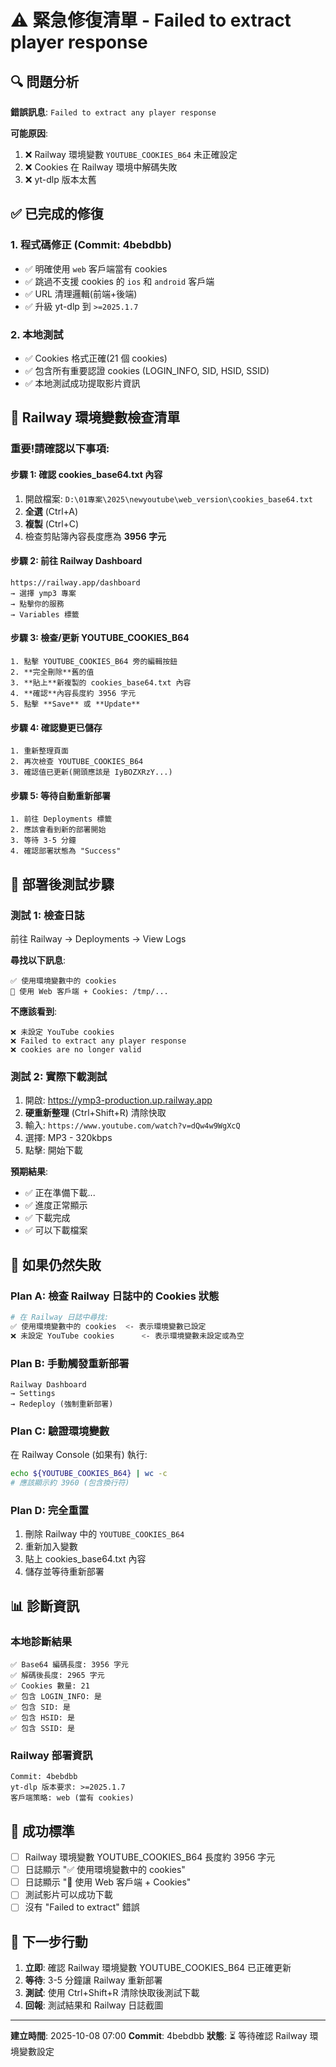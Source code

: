 # ⚠️ 緊急修復清單 - Failed to extract player response

## 🔍 問題分析

**錯誤訊息**: `Failed to extract any player response`

**可能原因**:
1. ❌ Railway 環境變數 `YOUTUBE_COOKIES_B64` 未正確設定
2. ❌ Cookies 在 Railway 環境中解碼失敗
3. ❌ yt-dlp 版本太舊

## ✅ 已完成的修復

### 1. 程式碼修正 (Commit: 4bebdbb)
- ✅ 明確使用 `web` 客戶端當有 cookies
- ✅ 跳過不支援 cookies 的 `ios` 和 `android` 客戶端
- ✅ URL 清理邏輯(前端+後端)
- ✅ 升級 yt-dlp 到 `>=2025.1.7`

### 2. 本地測試
- ✅ Cookies 格式正確(21 個 cookies)
- ✅ 包含所有重要認證 cookies (LOGIN_INFO, SID, HSID, SSID)
- ✅ 本地測試成功提取影片資訊

## 🚨 Railway 環境變數檢查清單

### **重要!請確認以下事項:**

#### 步驟 1: 確認 cookies_base64.txt 內容
1. 開啟檔案: `D:\01專案\2025\newyoutube\web_version\cookies_base64.txt`
2. **全選** (Ctrl+A)
3. **複製** (Ctrl+C)
4. 檢查剪貼簿內容長度應為 **3956 字元**

#### 步驟 2: 前往 Railway Dashboard
```
https://railway.app/dashboard
→ 選擇 ymp3 專案
→ 點擊你的服務
→ Variables 標籤
```

#### 步驟 3: 檢查/更新 YOUTUBE_COOKIES_B64
```
1. 點擊 YOUTUBE_COOKIES_B64 旁的編輯按鈕
2. **完全刪除**舊的值
3. **貼上**新複製的 cookies_base64.txt 內容
4. **確認**內容長度約 3956 字元
5. 點擊 **Save** 或 **Update**
```

#### 步驟 4: 確認變更已儲存
```
1. 重新整理頁面
2. 再次檢查 YOUTUBE_COOKIES_B64
3. 確認值已更新(開頭應該是 IyBOZXRzY...)
```

#### 步驟 5: 等待自動重新部署
```
1. 前往 Deployments 標籤
2. 應該會看到新的部署開始
3. 等待 3-5 分鐘
4. 確認部署狀態為 "Success"
```

## 🧪 部署後測試步驟

### 測試 1: 檢查日誌

前往 Railway → Deployments → View Logs

**尋找以下訊息**:
```
✅ 使用環境變數中的 cookies
🍪 使用 Web 客戶端 + Cookies: /tmp/...
```

**不應該看到**:
```
❌ 未設定 YouTube cookies
❌ Failed to extract any player response
❌ cookies are no longer valid
```

### 測試 2: 實際下載測試

1. 開啟: https://ymp3-production.up.railway.app
2. **硬重新整理** (Ctrl+Shift+R) 清除快取
3. 輸入: `https://www.youtube.com/watch?v=dQw4w9WgXcQ`
4. 選擇: MP3 - 320kbps
5. 點擊: 開始下載

**預期結果**:
- ✅ 正在準備下載...
- ✅ 進度正常顯示
- ✅ 下載完成
- ✅ 可以下載檔案

## 🔧 如果仍然失敗

### Plan A: 檢查 Railway 日誌中的 Cookies 狀態
```bash
# 在 Railway 日誌中尋找:
✅ 使用環境變數中的 cookies  <- 表示環境變數已設定
❌ 未設定 YouTube cookies      <- 表示環境變數未設定或為空
```

### Plan B: 手動觸發重新部署
```
Railway Dashboard
→ Settings
→ Redeploy (強制重新部署)
```

### Plan C: 驗證環境變數
在 Railway Console (如果有) 執行:
```bash
echo ${YOUTUBE_COOKIES_B64} | wc -c
# 應該顯示約 3960 (包含換行符)
```

### Plan D: 完全重置
1. 刪除 Railway 中的 `YOUTUBE_COOKIES_B64`
2. 重新加入變數
3. 貼上 cookies_base64.txt 內容
4. 儲存並等待重新部署

## 📊 診斷資訊

### 本地診斷結果
```
✅ Base64 編碼長度: 3956 字元
✅ 解碼後長度: 2965 字元
✅ Cookies 數量: 21
✅ 包含 LOGIN_INFO: 是
✅ 包含 SID: 是
✅ 包含 HSID: 是
✅ 包含 SSID: 是
```

### Railway 部署資訊
```
Commit: 4bebdbb
yt-dlp 版本要求: >=2025.1.7
客戶端策略: web (當有 cookies)
```

## 🎯 成功標準

- [ ] Railway 環境變數 YOUTUBE_COOKIES_B64 長度約 3956 字元
- [ ] 日誌顯示 "✅ 使用環境變數中的 cookies"
- [ ] 日誌顯示 "🍪 使用 Web 客戶端 + Cookies"
- [ ] 測試影片可以成功下載
- [ ] 沒有 "Failed to extract" 錯誤

## 📝 下一步行動

1. **立即**: 確認 Railway 環境變數 YOUTUBE_COOKIES_B64 已正確更新
2. **等待**: 3-5 分鐘讓 Railway 重新部署
3. **測試**: 使用 Ctrl+Shift+R 清除快取後測試下載
4. **回報**: 測試結果和 Railway 日誌截圖

---

**建立時間**: 2025-10-08 07:00
**Commit**: 4bebdbb
**狀態**: ⏳ 等待確認 Railway 環境變數設定
